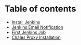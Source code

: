# Table of contents

* [Install Jenkins](README.md)
* [Jenkins Email Notification](jenkins-email-plugins.md)
* [First Jenkins Job](first-jenkins-job.md)
* [Chales Proxy Installation](chales-proxy-installation.md)

